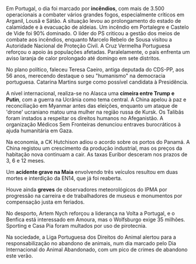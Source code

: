 Em Portugal, o dia foi marcado por **incêndios**, com mais de 3.500 operacionais a combater vários grandes fogos, especialmente críticos em Arganil, Lousã e Sátão. A situação levou ao prolongamento do estado de calamidade e à evacuação de aldeias. Um incêndio em Portalegre e Castelo de Vide foi 90% dominado. O líder do PS criticou a gestão dos meios de combate aos incêndios, enquanto Marcelo Rebelo de Sousa visitou a Autoridade Nacional de Proteção Civil. A Cruz Vermelha Portuguesa reforçou o apoio às populações afetadas. Paralelamente, o país enfrenta um aviso laranja de calor prolongado até domingo em sete distritos.

No plano político, faleceu Teresa Caeiro, antiga deputada do CDS-PP, aos 56 anos, merecendo destaque o seu "humanismo" na democracia portuguesa. Catarina Martins surge como possível candidata à Presidência.

A nível internacional, realiza-se no Alasca uma **cimeira entre Trump e Putin**, com a guerra na Ucrânia como tema central. A China apelou à paz e reconciliação em Myanmar antes das eleições, enquanto um ataque de 'drone' ucraniano matou uma mulher na região russa de Kursk. Os Talibãs foram instados a respeitar os direitos humanos no Afeganistão. A organização Médicos Sem Fronteiras denunciou entraves burocráticos à ajuda humanitária em Gaza.

Na economia, a CK Hutchison adiou o acordo sobre os portos do Panamá. A China registou um crescimento da produção industrial, mas os preços da habitação nova continuam a cair. As taxas Euribor desceram nos prazos de 3, 6 e 12 meses.

Um **acidente grave na Maia** envolvendo três veículos resultou em duas mortes e interdição da EN14, que já foi reaberta.

Houve ainda **greves** de observadores meteorológicos do IPMA por progressão na carreira e de trabalhadores de museus e monumentos por compensação justa em feriados.

No desporto, Artem Nych reforçou a liderança na Volta a Portugal, e o Benfica está interessado em Amoura, mas o Wolfsburgo exige 35 milhões. Sporting e Casa Pia foram multados por uso de pirotecnia.

Na sociedade, a Liga Portuguesa dos Direitos do Animal alertou para a responsabilização no abandono de animais, num dia marcado pelo Dia Internacional do Animal Abandonado, com um pico de crimes de abandono este verão.